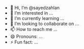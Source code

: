 - 👋 Hi, I’m @sayedzahlan
- 👀 I’m interested in ...
- 🌱 I’m currently learning ...
- 💞️ I’m looking to collaborate on ...
- 📫 How to reach me ...
- 😄 Pronouns: ...
- ⚡ Fun fact: ...

<!---
sayedzahlan/sayedzahlan is a ✨ special ✨ repository because its `README.md` (this file) appears on your GitHub profile.
You can click the Preview link to take a look at your changes.
--->
